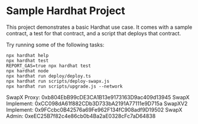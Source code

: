 
# Sample Hardhat Project

This project demonstrates a basic Hardhat use case. It comes with a sample contract, a test for that contract, and a script that deploys that contract.

Try running some of the following tasks:

```shell
npx hardhat help
npx hardhat test
REPORT_GAS=true npx hardhat test
npx hardhat node
npx hardhat run deploy/deploy.ts
npx hardhat run scripts/deploy-swapx.js
npx hardhat run scripts/upgrade.js --network
```

SwapX Proxy: 0xb804EbB99cDE3CA1B13e9173163D9ac409d13945
SwapX Implement: 0xCC098dA61f882CDb3D733bA2191A77111e9D715a
SwapXV2 Implement: 
0x9FCcbc0B42576a69Fe962F134fC908adf9D19502
SwapX Admin: 0xeEC25B7f82c4e86cb0b4Ba2aE0328cFc7aD64838
